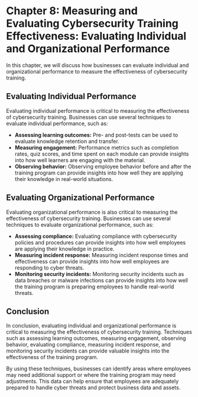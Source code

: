 Chapter 8: Measuring and Evaluating Cybersecurity Training Effectiveness: Evaluating Individual and Organizational Performance
==============================================================================================================================

In this chapter, we will discuss how businesses can evaluate individual and organizational performance to measure the effectiveness of cybersecurity training.

Evaluating Individual Performance
---------------------------------

Evaluating individual performance is critical to measuring the effectiveness of cybersecurity training. Businesses can use several techniques to evaluate individual performance, such as:

* **Assessing learning outcomes:** Pre- and post-tests can be used to evaluate knowledge retention and transfer.
* **Measuring engagement:** Performance metrics such as completion rates, quiz scores, and time spent on each module can provide insights into how well learners are engaging with the material.
* **Observing behavior:** Observing employee behavior before and after the training program can provide insights into how well they are applying their knowledge in real-world situations.

Evaluating Organizational Performance
-------------------------------------

Evaluating organizational performance is also critical to measuring the effectiveness of cybersecurity training. Businesses can use several techniques to evaluate organizational performance, such as:

* **Assessing compliance:** Evaluating compliance with cybersecurity policies and procedures can provide insights into how well employees are applying their knowledge in practice.
* **Measuring incident response:** Measuring incident response times and effectiveness can provide insights into how well employees are responding to cyber threats.
* **Monitoring security incidents:** Monitoring security incidents such as data breaches or malware infections can provide insights into how well the training program is preparing employees to handle real-world threats.

Conclusion
----------

In conclusion, evaluating individual and organizational performance is critical to measuring the effectiveness of cybersecurity training. Techniques such as assessing learning outcomes, measuring engagement, observing behavior, evaluating compliance, measuring incident response, and monitoring security incidents can provide valuable insights into the effectiveness of the training program.

By using these techniques, businesses can identify areas where employees may need additional support or where the training program may need adjustments. This data can help ensure that employees are adequately prepared to handle cyber threats and protect business data and assets.
